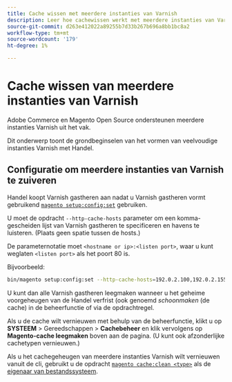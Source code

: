 ```yaml
---
title: Cache wissen met meerdere instanties van Varnish
description: Leer hoe cachewissen werkt met meerdere instanties van Varnish.
source-git-commit: d263e412022a89255b7d33b267b696a8bb1bc8a2
workflow-type: tm+mt
source-wordcount: '179'
ht-degree: 1%

---
```



# Cache wissen van meerdere instanties van Varnish

Adobe Commerce en Magento Open Source ondersteunen meerdere instanties Varnish uit het vak.

Dit onderwerp toont de grondbeginselen van het vormen van veelvoudige instanties Varnish met Handel.

## Configuratie om meerdere instanties van Varnish te zuiveren

Handel koopt Varnish gastheren aan nadat u Varnish gastheren vormt gebruikend [`magento setup:config:set`](../../installation/tutorials/deployment.md) gebruiken.

U moet de opdracht `--http-cache-hosts` parameter om een komma-gescheiden lijst van Varnish gastheren te specificeren en havens te luisteren. (Plaats geen spatie tussen de hosts.)

De parameternotatie moet `<hostname or ip>:<listen port>`, waar u kunt weglaten `<listen port>` als het poort 80 is.

Bijvoorbeeld:

```bash
bin/magento setup:config:set --http-cache-hosts=192.0.2.100,192.0.2.155:8080
```

U kunt dan alle Varnish gastheren leegmaken wanneer u het geheime voorgeheugen van de Handel verfrist (ook genoemd _schoonmaken_ (de cache) in de beheerfunctie of via de opdrachtregel.

Als u de cache wilt vernieuwen met behulp van de beheerfunctie, klikt u op **SYSTEEM** > Gereedschappen > **Cachebeheer** en klik vervolgens op **Magento-cache leegmaken** boven aan de pagina. (U kunt ook afzonderlijke cachetypen vernieuwen.)

Als u het cachegeheugen van meerdere instanties Varnish wilt vernieuwen vanuit de cli, gebruikt u de opdracht [`magento cache:clean <type>`](../cli/manage-cache.md#clean-and-flush-cache-types) als de [eigenaar van bestandssysteem](../../installation/prerequisites/file-system/overview.md).

